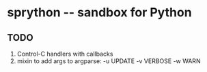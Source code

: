 # sprython -- sandbox for Python

TODO
----
1. Control-C handlers with callbacks
2. mixin to add args to argparse: -u UPDATE -v VERBOSE -w WARN
